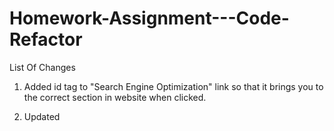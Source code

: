 # Homework-Assignment---Code-Refactor

List Of Changes


1. Added id tag to "Search Engine Optimization" link so that it brings you to the correct section in website when clicked.

2. Updated <title> to be more descriptive. Changed from "website" to "Horiseon Social Solution Services".

3. Added closing </img> tags to right side images to clean up html.

4. Changed .benefits background color to improve text visibility, which was suggested by lighthouse dev tools.

5. Added <alt> tags to all images.

6. Inserted <meta> tags in heading to add description and name.
